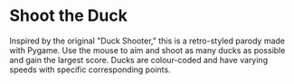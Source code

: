 # Shoot the Duck
Inspired by the original "Duck Shooter," this is a retro-styled parody made with Pygame. Use the mouse to aim and shoot as many ducks as possible and gain the largest score. Ducks are colour-coded and have varying speeds with specific corresponding points.
